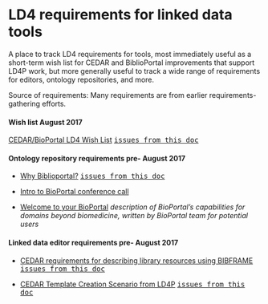 # LD4 requirements for linked data tools

A place to track LD4 requirements for tools, most immediately useful as a short-term wish list for CEDAR and BiblioPortal improvements that support LD4P work, but more generally useful to track a wide range of requirements for editors, ontology repositories, and more.

Source of requirements:
Many requirements are from earlier requirements-gathering efforts. 

#### Wish list August 2017
[CEDAR/BioPortal LD4 Wish List](https://docs.google.com/document/d/1_zJCqC0T6ygVDtdEYWeTdT3H9vutYCfM1wU4-D_uxh0/) <kbd>[issues from this doc](https://waffle.io/LD4P/requirements?label=Source:%20Wish%20List)</kbd>

#### Ontology repository requirements pre- August 2017
* [Why Biblioportal?](https://docs.google.com/document/d/1zi5ReIvu5LSPfVoFDea-ycdV0U_MAnoDwhqabXNp--Q/) <kbd>[issues from this doc](https://waffle.io/LD4P/requirements?label=Source:%20Why%20Biblio)</kbd>

* [Intro to BioPortal conference call](https://docs.google.com/document/d/1mRYghrVjiYiwdqXqE1mSOC3j254LRvDFtQwovZE0KvU/)

* [Welcome to your BioPortal](https://drive.google.com/open?id=0BzK6HW5qGSy7YnA1ZjRDM2xtZW8) *description of BioPortal’s capabilities for domains beyond biomedicine, written by BioPortal team for potential users*

#### Linked data editor requirements pre- August 2017
* [CEDAR requirements for describing library resources using BIBFRAME
](https://docs.google.com/document/d/1MifYiVfeenw2tlK67GT-9F81rujN6bKe_HXBjOgRztA/)  <kbd>[issues from this doc](https://waffle.io/LD4P/requirements?label=Source:%20BF%20and%20CEDAR)</kbd>

* [CEDAR Template Creation Scenario from LD4P](https://docs.google.com/document/d/1Qs-t3_BN5-Ktspfb7A51a_Hj-rZX9P0T9T29TpJZkCM/)  <kbd>[issues from this doc](https://waffle.io/LD4P/requirements?label=Source:%20Template%20Scenario)</kbd>


